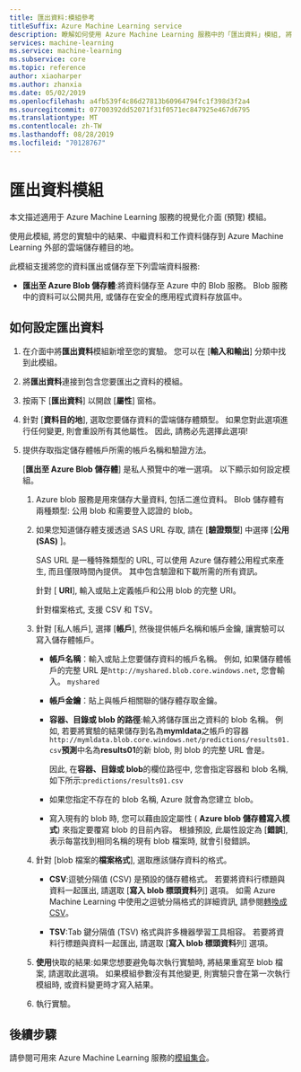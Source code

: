 ```yaml
---
title: 匯出資料:模組參考
titleSuffix: Azure Machine Learning service
description: 瞭解如何使用 Azure Machine Learning 服務中的「匯出資料」模組, 將您的實驗中的結果、中繼資料和工作資料儲存至 Azure Machine Learning 外部的雲端儲存體目的地。
services: machine-learning
ms.service: machine-learning
ms.subservice: core
ms.topic: reference
author: xiaoharper
ms.author: zhanxia
ms.date: 05/02/2019
ms.openlocfilehash: a4fb539f4c86d27813b60964794fc1f398d3f2a4
ms.sourcegitcommit: 07700392dd52071f31f0571ec847925e467d6795
ms.translationtype: MT
ms.contentlocale: zh-TW
ms.lasthandoff: 08/28/2019
ms.locfileid: "70128767"
---
```

# <a name="export-data-module"></a>匯出資料模組

本文描述適用于 Azure Machine Learning 服務的視覺化介面 (預覽) 模組。

使用此模組, 將您的實驗中的結果、中繼資料和工作資料儲存到 Azure Machine Learning 外部的雲端儲存體目的地。

此模組支援將您的資料匯出或儲存至下列雲端資料服務:


- **匯出至 Azure Blob 儲存體**:將資料儲存至 Azure 中的 Blob 服務。 Blob 服務中的資料可以公開共用, 或儲存在安全的應用程式資料存放區中。

  
## <a name="how-to-configure-export-data"></a>如何設定匯出資料

1. 在介面中將**匯出資料**模組新增至您的實驗。 您可以在 [**輸入和輸出**] 分類中找到此模組。

2. 將**匯出資料**連接到包含您要匯出之資料的模組。

3. 按兩下 [**匯出資料**] 以開啟 [**屬性**] 窗格。

4. 針對 [**資料目的地**], 選取您要儲存資料的雲端儲存體類型。 如果您對此選項進行任何變更, 則會重設所有其他屬性。 因此, 請務必先選擇此選項!

5. 提供存取指定儲存體帳戶所需的帳戶名稱和驗證方法。

    [**匯出至 Azure Blob 儲存體**] 是私人預覽中的唯一選項。 以下顯示如何設定模組。
    1. Azure blob 服務是用來儲存大量資料, 包括二進位資料。 Blob 儲存體有兩種類型: 公用 blob 和需要登入認證的 blob。

    2. 如果您知道儲存體支援透過 SAS URL 存取, 請在 [**驗證類型**] 中選擇 [**公用 (SAS)** ]。

          SAS URL 是一種特殊類型的 URL, 可以使用 Azure 儲存體公用程式來產生, 而且僅限時間內提供。  其中包含驗證和下載所需的所有資訊。

        針對 [ **URI**], 輸入或貼上定義帳戶和公用 blob 的完整 URI。

        針對檔案格式, 支援 CSV 和 TSV。

    3. 針對 [私人帳戶], 選擇 [**帳戶**], 然後提供帳戶名稱和帳戶金鑰, 讓實驗可以寫入儲存體帳戶。

         - **帳戶名稱**：輸入或貼上您要儲存資料的帳戶名稱。 例如, 如果儲存體帳戶的完整 URL 是`http://myshared.blob.core.windows.net`, 您會輸入。 `myshared`

        - **帳戶金鑰**：貼上與帳戶相關聯的儲存體存取金鑰。

        -  **容器、目錄或 blob 的路徑**:輸入將儲存匯出之資料的 blob 名稱。 例如, 若要將實驗的結果儲存到名為**mymldata**之帳戶的容器`http://mymldata.blob.core.windows.net/predictions/results01.csv`**預測**中名為**results01**的新 blob, 則 blob 的完整 URL 會是。

            因此, 在**容器、目錄或 blob**的欄位路徑中, 您會指定容器和 blob 名稱, 如下所示:`predictions/results01.csv`

        - 如果您指定不存在的 blob 名稱, Azure 就會為您建立 blob。

       -  寫入現有的 blob 時, 您可以藉由設定屬性 ( **Azure blob 儲存體寫入模式**) 來指定要覆寫 blob 的目前內容。 根據預設, 此屬性設定為 [**錯誤**], 表示每當找到相同名稱的現有 blob 檔案時, 就會引發錯誤。


    4. 針對 [blob 檔案的**檔案格式**], 選取應該儲存資料的格式。

        - **CSV**:逗號分隔值 (CSV) 是預設的儲存體格式。 若要將資料行標題與資料一起匯出, 請選取 [**寫入 blob 標頭資料**列] 選項。  如需 Azure Machine Learning 中使用之逗號分隔格式的詳細資訊, 請參閱[轉換成 CSV](./convert-to-csv.md)。

        - **TSV**:Tab 鍵分隔值 (TSV) 格式與許多機器學習工具相容。 若要將資料行標題與資料一起匯出, 請選取 [**寫入 blob 標頭資料**列] 選項。  

 
    5. **使用**快取的結果:如果您想要避免每次執行實驗時, 將結果重寫至 blob 檔案, 請選取此選項。 如果模組參數沒有其他變更, 則實驗只會在第一次執行模組時, 或資料變更時才寫入結果。

    6. 執行實驗。

## <a name="next-steps"></a>後續步驟

請參閱可用來 Azure Machine Learning 服務的[模組集合](module-reference.md)。 